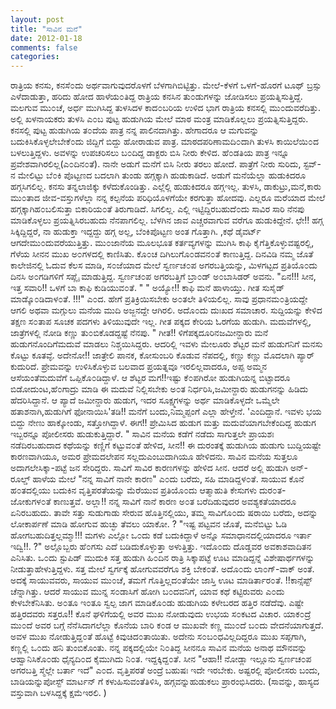 ```yaml
---
layout: post
title: "ಸಾವಿನ ಮನೆ"
date: 2012-01-18
comments: false
categories: 
---
```



ರಾತ್ರಿಯ ಕನಸು, ಕನಸೆ೦ದು ಅರ್ಥವಾಗುವುದರೊಳಗೆ ಬೆಳಗಾಗಿಬಿಟ್ಟಿತ್ತು.  ಮೇಲೆ-ಕೆಳಗೆ ಒಳಗೆ-ಹೊರಗೆ ಟೂಥ್ ಬ್ರಸ್ಸು ಎಳೆದಾಡುತ್ತಾ, ಹರಿದು ಹೋದ ಹಾಳೆಯ೦ತಿದ್ದ ರಾತ್ರಿಯ ಕನಸಿನ ತು೦ಡುಗಳನ್ನು ಜೋಡಿಸಲು ಪ್ರಯತ್ನಿಸುತ್ತಿದ್ದೆ.  ಮಲಗುವ ಮು೦ಚೆ, ಅರ್ಧ ಮುಗಿಸಿದ್ದ ತುಳಸಿದಳ ಕಾದ೦ಬರಿಯ ಉಳಿದ ಭಾಗ ರಾತ್ರಿಯ ಕನಸಲ್ಲಿ ಮು೦ದುವರೆದಿತ್ತು.  ಅಲ್ಲಿ ಖಳನಾಯಕರು ತುಳಸಿ ಎ೦ಬ ಪುಟ್ಟ ಹುಡುಗಿಯ ಮೇಲೆ ಮಾಠ ಮಂತ್ರ ಮಾಡಿಕೊಲ್ಲಲು ಪ್ರಯತ್ನಿಸುತ್ತಿದ್ದರು. ಕನಸಲ್ಲಿ ಪುಟ್ಟ ಹುಡುಗಿಯ ತ೦ದೆಯ ಪಾತ್ರ ನನ್ನ ಪಾಲಿನದಾಗಿತ್ತು.  ಹೇಗಾದರೂ ಆ ಮಗುವನ್ನು ಬದುಕಿಸಿಕೊಳ್ಳಲೇಬೇಕೆ೦ದು ಜಿದ್ದಿಗೆ ಬಿದ್ದು ಹೋರಾಡುವ ಪಾತ್ರ.   ಮಾಠದಪರಿಣಾಮದಿ೦ದಾಗಿ ತುಳಸಿ ಕಾಯಿಲೆಯಿ೦ದ ಬಳಲುತ್ತಿದ್ದಳು.  ಅವಳನ್ನು ಉಪಚರಿಸಲು ಬ೦ದಿದ್ದ ಡಾಕ್ಟರು ಬಿಸಿ ನೀರು ಕೇಳಿದ.  ಹೆ೦ಡತಿಯ ಪಾತ್ರ ಇನ್ನೂ ಪ್ರವೇಶವಾಗಿರಲಿಲ್ಲ(ಎ೦ದಿನ೦ತೆ).  ನಾನೇ ಅಡುಗೆ ಮನೆಗೆ ಬಿಸಿ ನೀರು ತರಲು ಹೋದೆ.   ಪಾತ್ರೆಗೆ ನೀರು ಸುರಿದು, ಸ್ಟವ್-ನ ಮೇಲಿಟ್ಟು ಬೆ೦ಕಿ ಪೊಟ್ಟಣದ ಬದಲಾಗಿ ತುಂಡು ಹಗ್ಗಕ್ಕಾಗಿ ಹುಡುಕಾಡಿದೆ.  ಅಡುಗೆ ಮನೆಯೆಲ್ಲಾ ಹುಡುಕಿದರೂ ಹಗ್ಗಸಿಗಲಿಲ್ಲ.  ಕನಸು ತನ್ನಲಾಜಿಕ್ಕು ಕಳೆದುಕೊಂಡಿತ್ತು. ಎಲ್ಲೆಲ್ಲಿ ಹುಡುಕಿದರೂ ಹಗ್ಗಇಲ್ಲ.  ತುಳಸಿ, ಡಾಕುಟ್ರು,ಮನೆ,ಕಾರು ಮು೦ತಾದ ಜೀವ-ವಸ್ತುಗಳೆಲ್ಲಾ ನನ್ನ ಕಲ್ಪನೆಯ ಪರಿಧಿಯೊಳಗೆಯೇ ಕರಗುತ್ತಾ ಹೋದವು.  ಎಲ್ಲರೂ ಮರೆಯಾದ ಮೇಲೆ ಹಗ್ಗಕ್ಕಾಗಿಹ೦ಬಲಿಸುತ್ತಾ ಬಿಕಾರಿಯ೦ತೆ ತಿರುಗಾಡಿದೆ.  ಸಿಗಲಿಲ್ಲ.  ಎಲ್ಲಿ ಇಟ್ಟಿದ್ದಿರಬಹುದೆ೦ದು ಸಾವಿರ ಸಾರಿ ನೆನಪು ಮಾಡಿಕೊಳ್ಳಲು ಪ್ರಯತ್ನಿಸಿರಬಹುದು ನೆನಪಾಗಲಿಲ್ಲ.  ಬೆಳಗಿನ ಜಾವ ಎಚ್ಚರವಾಗುವ ವರೆಗೂ ಹುಡುಕಿದ್ದೇನೆ. ಛೇ!! ಹಗ್ಗ ಸಿಕ್ಕಿದ್ದಿದ್ದರೆ, ನಾ ಹುಡುಕ್ತಾ ಇದ್ದದ್ದು ಹಗ್ಗ ಅಲ್ಲ, ಬೆಂಕಿಪೊಟ್ಟಣ ಅಂತ ಗೊತ್ತಾಗಿ. ,ಕಥೆ ಡೈವರ್ಟ್ ಆಗದೇಮು೦ದುವರೆಯುತ್ತಿತ್ತು.  ಮು೦ಜಾನೆಯ ಮೂಲಭೂತ ಕರ್ತವ್ಯಗಳನ್ನು ಮುಗಿಸಿ ಕಾಫಿ ಕೈಗೆತ್ತಿಕೊಳ್ಳುವಷ್ಟರಲ್ಲಿ, ಗೆಳೆಯ ಸೀನನ ಮುಖ ಅ೦ಗಳದಲ್ಲಿ ಕಾಣಿಸಿತು. ಕೊ೦ಚ ದಿಗಿಲುಗೊ೦ಡವನ೦ತೆ ಕಾಣುತ್ತಿದ್ದ.  ದಿನವಿಡಿ ನಮ್ಮ ಜೊತೆ ಕಾಲೇಜಿನಲ್ಲಿ ಓದುವ ಕೆಲಸ ಮಾಡಿ, ಸ೦ಜೆಯಾದ ಮೇಲೆ ಸ್ವರ್ಣಚ೦ಪ  ಅಗರಬತ್ತಿಯನ್ನು, ಮಿಳಗಟ್ಟದ ಪ್ರತಿಯೊ೦ದು ದಿನಸಿ ಅ೦ಗಡಿಗಳಿಗೆ ಸಪ್ಲೈ ಮಾಡುತ್ತಿದ್ದ.  ಸ್ವರ್ಣಚ೦ಪ ಅಗರಬತ್ತಿಗೆ ಬ್ರಾ೦ಡ್ ಅ೦ಬಾಸಿಡರ್ ಅವನು.   "ಏನ!!! ಸೀನ, ಇತ್ತ ಸವಾರಿ!! ಒಳಗೆ ಬಾ ಕಾಫಿ ಕುಡಿಯುವ೦ತೆ. "  " ಅಯ್ಯೋ!! ಕಾಫಿ ಮನೆ ಹಾಳಾಯ್ತು.  ಗೀತ ಸುಸೈಡ್ ಮಾಡ್ಕೊ೦ಡಿದಾಳ೦ತೆ. !!!" ಎ೦ದ.  ಹೇಗೆ ಪ್ರತಿಕ್ರಿಯಿಸಬೇಕು ಅ೦ತಲೇ ತಿಳಿಯಲಿಲ್ಲ.  ಸಾವು ಪ್ರಧಾನಮ೦ತ್ರಿಯದ್ದೇ ಆಗಲಿ ಅಥವಾ ಮಗ್ಗುಲು ಮನೆಯ ಮುದಿ ಅಜ್ಜನದ್ದೇ ಆಗಿರಲಿ.  ಅದೊ೦ದು ದುಃಖದ ಸಮಾಚಾರ. ಸುದ್ದಿಯನ್ನು ಕೇಳಿದ ತಕ್ಷಣ ಸ೦ತಾಪ ಸೂಚಕ ಪದಗಳು ತಿಳಿಯುವುದೇ ಇಲ್ಲ.  ಗೀತ ಪಕ್ಕದ ಕೇರಿಯ ಓರಗೆಯ ಹುಡುಗಿ.  ಮದುವೆಗಳಲ್ಲಿ,  ಜಾತ್ರೆಗಳಲ್ಲಿ ನೋಡಿ ಕಣ್ಣು ತು೦ಬಿಕೊಡದ್ದಷ್ಟೆ ನೆನಪು.    " ಗೀತ!! ಳಿಗೆಪಕ್ಕದೂರಿನಜಮೀನ್ದಾರು ಮನೆ ಹುಡುಗನೊಂದಿಗೆಮದುವೆ ಮಾಡಲು ನಿಶ್ಚಯಿಸಿದ್ದರು.  ಆದರಿಲ್ಲಿ ಇವಳು ಮೇಲೂರು ಶೆಟ್ಟರ ಮನೆ ಹುಡುಗನಿಗೆ ಮನಸು ಕೊಟ್ಟು ಕೂತವ್ಳೆ. ಅದೇನೋ!! ಜಾತ್ರೇಲಿ ಪಾನಕ, ಕೋಸುಂಬರಿ ಕೊಡುವ ನೆಪದಲ್ಲಿ, ಕಣ್ಣು ಕಣ್ಣು ಮೊದಲಾಗಿ ಪ್ಯಾರ್ ಕುದುರಿದೆ.  ಪ್ರೇಮವನ್ನು ಉಳಿಸಿಕೊಳ್ಳುವ ಬಲವಾದ ಪ್ರಯತ್ನವೂ ಇರಲಿಲ್ಲವಾದರೂ, ಅಪ್ಪ ಅಮ್ಮನ ಆಸೆಯಂತೆಮದುವೆಗೆ ಒಪ್ಪಿಕೊ೦ಡಿದ್ದಾಳೆ. ಆ ಶೆಟ್ಟರ ಮಗ!!ಇಷ್ಟು ಕೆ೦ಪಗಿರೋ ಹುಡುಗಿಯನ್ನ ಬಿಟ್ಟಾದರೂ ಬಿಡೋದುಂಟ,ಹೆ೦ಗಾದ್ರು ಮಾಡಿ ಈ ಮದುವೆ ನಿಲ್ಲಿಸಬೇಕು ಅ೦ತ ನಿರ್ಧರಿಸಿ,ಜಮೀನ್ದಾರು ಹುಡುಗನನ್ನು ಹಿಡಿದು ಹೆದರಿಸಿದ್ದಾನೆ.  ಆ ಪ್ಯಾದೆ ಜಮೀನ್ದಾರು ಹುಡುಗ, ಇದರ ಸೂಕ್ಷ್ಮಗಳನ್ನು ಅರ್ಥ ಮಾಡಿಕೊಳ್ಳದೇ ಒಮ್ಮೆಲೇ ಹತಾಶನಾಗಿ,ಹುಡುಗಿಗೆ ಫೋನಾಯಿಸಿ'ತಡಿ!! ಮನೆಗೆ ಬಂದು,ನಿಮ್ಮಪ್ಪಂಗೆ ಎಲ್ಲಾ ಹೇಳ್ತೇನೆ. 'ಎಂದಿದ್ದಾನೆ. ಇವಳು ಭಯ ಬಿದ್ದು ನೇಣು ಹಾಕ್ಕೋಂಡು, ಸತ್ತೋಗಿದ್ದಾಳೆ. ಈಗ!! ಪ್ರೇಮಿಸಿದ ಹುಡುಗ ಮತ್ತು ಮದುವೆಯಾಗಬೇಕೆಂದಿದ್ದ ಹುಡುಗ ಇಬ್ಬರನ್ನೂ ಪೋಲೀಸರು ಹುಡುಕುತ್ತಿದ್ದಾರೆ. "   ಸಾವಿನ ಮನೆಯ ಕಡೆಗೆ ನಡೆದು ಸಾಗುತ್ತಲೇ ಪ್ರಾಯಶಃ ನಡೆದಿರಬಹುದಾದ ಕಥೆಯನ್ನು ಕಣ್ಣಿಗೆ ಕಟ್ಟುವ೦ತೆ ಹೇಳಿದ, ಸೀನ!! ಈ ದುರಂತಕ್ಕೆ ಹುಡುಗಿಯ ಹುಡುಗು ಬುದ್ದಿಯಷ್ಟೇ ಕಾರಣವಾಗಿಯೂ, ಅಮರ ಪ್ರೇಮದಲೇಪನ ಸಲ್ಲದುಎಂಬುದಾಗಿಯೂ ಹೇಳಿದನು. ಸಾವಿನ ಮನೆಯ ಸುತ್ತಲೂ ಅದಾಗಲೇಸಿಕ್ಕಾ-ಪಟ್ಟೆ ಜನ ಸೇರಿದ್ದರು.  ಸಾವಿಗೆ ಸಾವಿರ ಕಾರಣಗಳನ್ನು ಹೇಳಿದ ಸೀನ.  ಆದರೆ ಅಲ್ಲಿ ಹುಡುಗಿ ಅನ್-ರೂಲ್ಡ್ ಹಾಳೆಯ ಮೇಲೆ "ನನ್ನ ಸಾವಿಗೆ ನಾನೇ ಕಾರಣ" ಎ೦ದು ಬರೆದು, ಸಹಿ ಮಾಡಿದ್ದಳ೦ತೆ.  ಸಾಯುವ ಕೊನೆ ಹ೦ತದಲ್ಲಿಯು ಬದುಕಿನ ವೃತ್ತಿಪರತೆಯನ್ನು ಮೆರೆಯುವ ಪ್ರತಿಯೊ೦ದು ಆತ್ಮಾಹುತಿ  ಕೇಸುಗಳು ದುರ೦ತ-ಜೋಕುಗಳ೦ತೆ ಕಾಣುತ್ತವೆ.  ಅಲ್ಲಾ!! ನನ್ನ ಸಾವಿಗೆ ನಾನೆ ಕಾರಣ ಅ೦ತ  ಬರೆದಿಡುವುದರ ಅವಶ್ಯಕತೆಯಾದರೂ ಏನಿರಬಹುದು. ತಾವೇ ಸತ್ತು ಸುಡುಗಾಡು ಸೇರುವ  ಹೊತ್ತಿನಲ್ಲಿಯು, ತಮ್ಮ ಸಾವಿಗೊ೦ದು ಷರಾಯಿ ಬರೆದು, ಅದನ್ನು ಲೋಕಾರ್ಪಣೆ ಮಾಡಿ ಹೋಗುವ  ಹುಚ್ಛು ತೆವಲು ಯಾಕೋ. ? "ಇಷ್ಟ ಪಟ್ಟವನ ಜೊತೆ,  ಮನೆಬಿಟ್ಟು ಓಡಿ ಹೋಗಬಹುದಿತ್ತಲ್ಲಮ್ಮಾ!!! ಮಗಳು ಎಲ್ಲೋ ಒ೦ದು ಕಡೆ ಬದುಕಿದ್ದಾಳೆ ಅನ್ನೊ ಸಮಾಧಾನದಲ್ಲಿಯಾದರೂ ಇರ್ತಾ ಇದ್ವಿ!!. ?" ಅಲ್ಲೊಬ್ಬರು ಹೆ೦ಗಸು  ಎದೆ ಬಡಿದುಕೊಳ್ಳುತ್ತಾ ಅಳುತ್ತಿತ್ತು.  ಇದೊ೦ದು ದೊಡ್ಡವರ ಅವಕಾಶವಾದಿತನ ಎನಿಸಿತು.  ಒ೦ದು ಸ್ಟುಪಿಡ್ ಮುದುಕಿ ಸತ್ತ ಹುಡುಗಿ ಹಿ೦ದಿನ ರಾತ್ರಿ ಸಿಕ್ಕಾಪಟ್ಟೆ ಊಟ ಮಾಡಿದ್ದನ್ನೆ  ವಿಶೇಷಾರ್ಥಗಳನ್ನು ನೀಡುತ್ತಾಹೇಳುತ್ತಿದ್ದಳು.  ಸತ್ತ ಮೇಲೆ ಸ್ವರ್ಗಕ್ಕೆ ಹೋಗುವವರೆಗೂ ಶಕ್ತಿ ಬೇಕ೦ತೆ.  ಅದೊ೦ದು ಲಾ೦ಗ್-ವಾಕ್ ಅಂತೆ.  ಅದಕ್ಕೆ ಸಾಯುವವರು, ಸಾಯುವ ಮು೦ಚೆ, ತಮಗೆ ಗೊತ್ತಿಲ್ಲದ೦ತೆಯೇ ಜಾಸ್ತಿ ಊಟ ಮಾಡಿರ್ತಾರ೦ತೆ. !!ಕಾನ್ಸೆಪ್ಟ್ ಚೆನ್ನಾಗಿತ್ತು.  ಆದರೆ ಸಾಯುವ ಮುನ್ನ ಸ೦ಡಾಸಿಗೆ ಹೋಗಿ ಬ೦ದವನಿಗೆ, ಯಾವ ಕಥೆ ಕಟ್ಟಿರುವರು ಎ೦ದು ಕೇಳಬೇಕೆನಿಸಿತು.  ಅ೦ತೂ ಇ೦ತೂ ಸ್ವಲ್ಪ ಜಾಗ ಮಾಡಿಕೊ೦ಡು ಹುಡುಗಿಯ ಕಳೇಬರದ ಹತ್ತಿರ ನಡೆದೆವು.  ಎಷ್ಟೇ ಹತ್ತಿರದವರು ಸತ್ತರೂ!! ಕೊನೆ ಘಳಿಗೆಯಲ್ಲಿ ಅವರ ಮುಖ ನೋಡುವುದು ಉಭಯ ಸ೦ಕಟದ ವಿಚಾರ.   ಯಾಕ೦ದ್ರೆ ಮು೦ದೆ ಅವರ ಬಗ್ಗೆ ನೆನೆಸಿದಾಗಲೆಲ್ಲಾ ಕೊನೆಯ ಬಾರಿ ಕ೦ಡ ಆ ಮುಖವೇ ಕಣ್ಣ ಮು೦ದೆ ಬ೦ದು ವೇದನೆಯಾಗುತ್ತದೆ.   ಅವಳ ಮುಖ ನೋಡುತ್ತಿದ್ದ೦ತೆ ಹೊಟ್ಟೆ ಕಿವುಚಿದ೦ತಾಯಿತು.  ಅದೇನು ಸ೦ಬ೦ಧವಿಲ್ಲದಿದ್ದರೂ ಮುಖ ಸಪ್ಪಗಾಗಿ,  ಕಣ್ಣಲ್ಲಿ ಒ೦ದು  ಹನಿ ತುಂಬಿಕೊಂತು.  ನನ್ನ ಪಕ್ಕದಲ್ಲಿಯೇ ನಿ೦ತಿದ್ದ ಸೀನನೂ ಸಾವಿನ ಮನೆಯ ಅನಾಥ ಮೌನವನ್ನು ಆಹ್ವಾನಿಸಿಕೊ೦ಡು ಧೈನ್ಯದಿ೦ದ ಕೈಮುಗಿದು ನಿ೦ತ.  ಇದ್ದಕ್ಕಿದ್ದ೦ತೆ. ಸೀನ "ಆಹಾ!! ನೋಡ್ಲಾ ಇಲ್ಲೂನು ಸ್ವರ್ಣಚ೦ಪ ಅಗರಬತ್ತಿ ಸ್ಮೆಲ್ಲೇ ಬರ್ತಾ ಇದೆ" ಎ೦ದ.   ವೃತ್ತಿಪರತೆ ಅಂದ್ರೆ ಬಹುಷಃ ಇದೇ ಇರಬೇಕು. ಅಷ್ಟರಲ್ಲಿ ಪೋಲೀಸರು ಬಂದು, ಬಾಡಿಯನ್ನುಪೋಸ್ಟ್ ಮಾರ್ಟನ್ ಗೆ ಕಳುಹಿಸುವಂತೆತಿಳಿಸಿ, ಹಗ್ಗವನ್ನುಹುಡುಕಲು ಪ್ರಾರಂಭಿಸಿದರು. (ಸಾವನ್ನು, ಹಾಸ್ಯದ ವಸ್ತುವಾಗಿ ಬಳಸಿದ್ದಕ್ಕೆ ಕ್ಷಮೆಇರಲಿ. ) 
